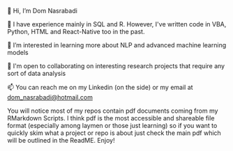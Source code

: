 👋  Hi, I’m Dom Nasrabadi

👀  I have experience mainly in SQL and R. However, I've written code in VBA, Python, HTML and React-Native too in the past.

🌱  I’m interested in learning more about NLP and advanced machine learning models

💞️  I'm open to collaborating on interesting research projects that require any sort of data analysis

📫  You can reach me on my Linkedin (on the side) or my email at dom_nasrabadi@hotmail.com

You will notice most of my repos contain pdf documents coming from my RMarkdown Scripts. I think pdf is the most accessible and shareable file format (especially among laymen or those just learning) so if you want to quickly skim what a project or repo is about just check the main pdf which will be outlined in the ReadME. 
Enjoy!

<!---
domnasrabadi/domnasrabadi is a ✨ special ✨ repository because its `README.md` (this file) appears on your GitHub profile.
You can click the Preview link to take a look at your changes.
--->
